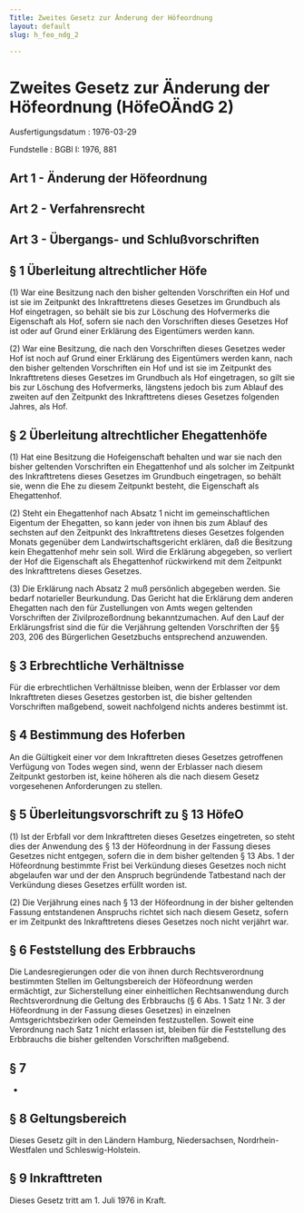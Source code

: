 ```yaml
---
Title: Zweites Gesetz zur Änderung der Höfeordnung
layout: default
slug: h_feo_ndg_2

---
```


# Zweites Gesetz zur Änderung der Höfeordnung (HöfeOÄndG 2)

Ausfertigungsdatum
:   1976-03-29

Fundstelle
:   BGBl I: 1976, 881



## Art 1 - Änderung der Höfeordnung



## Art 2 - Verfahrensrecht



## Art 3 - Übergangs- und Schlußvorschriften



## § 1 Überleitung altrechtlicher Höfe

(1) War eine Besitzung nach den bisher geltenden Vorschriften ein Hof
und ist sie im Zeitpunkt des Inkrafttretens dieses Gesetzes im
Grundbuch als Hof eingetragen, so behält sie bis zur Löschung des
Hofvermerks die Eigenschaft als Hof, sofern sie nach den Vorschriften
dieses Gesetzes Hof ist oder auf Grund einer Erklärung des Eigentümers
werden kann.

(2) War eine Besitzung, die nach den Vorschriften dieses Gesetzes
weder Hof ist noch auf Grund einer Erklärung des Eigentümers werden
kann, nach den bisher geltenden Vorschriften ein Hof und ist sie im
Zeitpunkt des Inkrafttretens dieses Gesetzes im Grundbuch als Hof
eingetragen, so gilt sie bis zur Löschung des Hofvermerks, längstens
jedoch bis zum Ablauf des zweiten auf den Zeitpunkt des Inkrafttretens
dieses Gesetzes folgenden Jahres, als Hof.


## § 2 Überleitung altrechtlicher Ehegattenhöfe

(1) Hat eine Besitzung die Hofeigenschaft behalten und war sie nach
den bisher geltenden Vorschriften ein Ehegattenhof und als solcher im
Zeitpunkt des Inkrafttretens dieses Gesetzes im Grundbuch eingetragen,
so behält sie, wenn die Ehe zu diesem Zeitpunkt besteht, die
Eigenschaft als Ehegattenhof.

(2) Steht ein Ehegattenhof nach Absatz 1 nicht im gemeinschaftlichen
Eigentum der Ehegatten, so kann jeder von ihnen bis zum Ablauf des
sechsten auf den Zeitpunkt des Inkrafttretens dieses Gesetzes
folgenden Monats gegenüber dem Landwirtschaftsgericht erklären, daß
die Besitzung kein Ehegattenhof mehr sein soll. Wird die Erklärung
abgegeben, so verliert der Hof die Eigenschaft als Ehegattenhof
rückwirkend mit dem Zeitpunkt des Inkrafttretens dieses Gesetzes.

(3) Die Erklärung nach Absatz 2 muß persönlich abgegeben werden. Sie
bedarf notarieller Beurkundung. Das Gericht hat die Erklärung dem
anderen Ehegatten nach den für Zustellungen von Amts wegen geltenden
Vorschriften der Zivilprozeßordnung bekanntzumachen. Auf den Lauf der
Erklärungsfrist sind die für die Verjährung geltenden Vorschriften der
§§ 203, 206 des Bürgerlichen Gesetzbuchs entsprechend anzuwenden.


## § 3 Erbrechtliche Verhältnisse

Für die erbrechtlichen Verhältnisse bleiben, wenn der Erblasser vor
dem Inkrafttreten dieses Gesetzes gestorben ist, die bisher geltenden
Vorschriften maßgebend, soweit nachfolgend nichts anderes bestimmt
ist.


## § 4 Bestimmung des Hoferben

An die Gültigkeit einer vor dem Inkrafttreten dieses Gesetzes
getroffenen Verfügung von Todes wegen sind, wenn der Erblasser nach
diesem Zeitpunkt gestorben ist, keine höheren als die nach diesem
Gesetz vorgesehenen Anforderungen zu stellen.


## § 5 Überleitungsvorschrift zu § 13 HöfeO

(1) Ist der Erbfall vor dem Inkrafttreten dieses Gesetzes eingetreten,
so steht dies der Anwendung des § 13 der Höfeordnung in der Fassung
dieses Gesetzes nicht entgegen, sofern die in dem bisher geltenden §
13 Abs. 1 der Höfeordnung bestimmte Frist bei Verkündung dieses
Gesetzes noch nicht abgelaufen war und der den Anspruch begründende
Tatbestand nach der Verkündung dieses Gesetzes erfüllt worden ist.

(2) Die Verjährung eines nach § 13 der Höfeordnung in der bisher
geltenden Fassung entstandenen Anspruchs richtet sich nach diesem
Gesetz, sofern er im Zeitpunkt des Inkrafttretens dieses Gesetzes noch
nicht verjährt war.


## § 6 Feststellung des Erbbrauchs

Die Landesregierungen oder die von ihnen durch Rechtsverordnung
bestimmten Stellen im Geltungsbereich der Höfeordnung werden
ermächtigt, zur Sicherstellung einer einheitlichen Rechtsanwendung
durch Rechtsverordnung die Geltung des Erbbrauchs (§ 6 Abs. 1 Satz 1
Nr. 3 der Höfeordnung in der Fassung dieses Gesetzes) in einzelnen
Amtsgerichtsbezirken oder Gemeinden festzustellen. Soweit eine
Verordnung nach Satz 1 nicht erlassen ist, bleiben für die
Feststellung des Erbbrauchs die bisher geltenden Vorschriften
maßgebend.


## § 7

-


## § 8 Geltungsbereich

Dieses Gesetz gilt in den Ländern Hamburg, Niedersachsen, Nordrhein-
Westfalen und Schleswig-Holstein.


## § 9 Inkrafttreten

Dieses Gesetz tritt am 1. Juli 1976 in Kraft.

